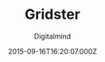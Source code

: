 ---
title: Gridster
github: 'https://github.com/DigitalMindCH/gridster-jekyll-theme'
demo: 'https://digitalmind.ch/themes/gridster-jekyll-theme/demo/'
author: Digitalmind
ssg:
  - Jekyll
cms:
  - No Cms
date: 2015-09-16T16:20:07.000Z
github_branch: master
description: a jekyll theme in material design
stale: true
disabled: true
disabled_reason: demo url not found
---